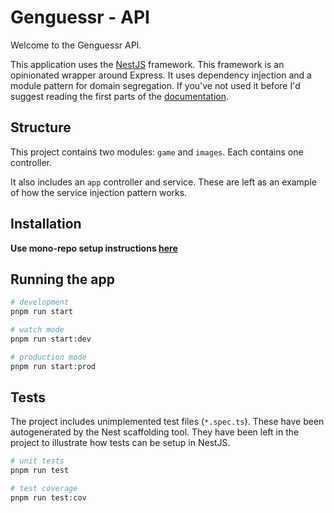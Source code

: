 # Genguessr - API

Welcome to the Genguessr API.

This application uses the [NestJS](https://nestjs.com/) framework. This
framework is an opinionated wrapper around Express. It uses dependency injection
and a module pattern for domain segregation. If you've not used it before I'd
suggest reading the first parts of the [documentation](https://docs.nestjs.com/).

## Structure

This project contains two modules: `game` and `images`. Each contains one
controller.

It also includes an `app` controller and service. These are left as an example
of how the service injection pattern works.

## Installation

**Use mono-repo setup instructions [here](../README.md#setup)**

## Running the app

```bash
# development
pnpm run start

# watch mode
pnpm run start:dev

# production mode
pnpm run start:prod
```

## Tests

The project includes unimplemented test files (`*.spec.ts`). These have been
autogenerated by the Nest scaffolding tool. They have been left in the project
to illustrate how tests can be setup in NestJS.

```bash
# unit tests
pnpm run test

# test coverage
pnpm run test:cov
```
